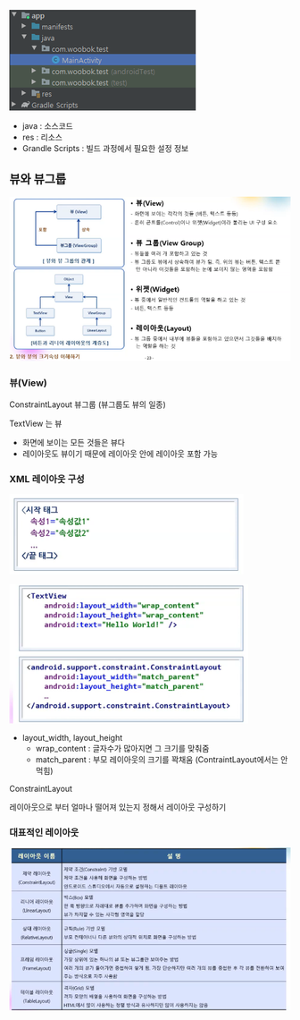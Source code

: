 ![image-20200831223710220](img/Chapter01/image-20200831223710220.png)

- java : 소스코드
- res : 리소스
- Grandle Scripts : 빌드 과정에서 필요한 설정 정보



## 뷰와 뷰그룹

![image-20200831224716675](img/Chapter01/image-20200831224716675.png)

### 뷰(View)

ConstraintLayout 뷰그룹 (뷰그룹도 뷰의 일종)

TextView 는 뷰

- 화면에 보이는 모든 것들은 뷰다
- 레이아웃도 뷰이기 때문에 레이아웃 안에 레이아웃 포함 가능



### XML 레이아웃 구성

![image-20200831225119599](img/Chapter01/image-20200831225119599.png)



![image-20200831225217810](img/Chapter01/image-20200831225217810.png)

- layout_width, layout_height
  - wrap_content : 글자수가 많아지면 그 크기를 맞춰줌
  - match_parent : 부모 레이아웃의 크기를 꽉채움 (ContraintLayout에서는 안먹힘)

ConstraintLayout

레이아웃으로 부터 얼마나 떨어져 있는지 정해서 레이아웃 구성하기

### 대표적인 레이아웃

![image-20200831230415087](img/Chapter01/image-20200831230415087.png)